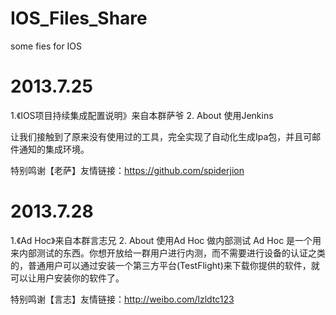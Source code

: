 IOS_Files_Share
===============

some fies for IOS

2013.7.25
===============
1.《IOS项目持续集成配置说明》来自本群萨爷
2. About 使用Jenkins

让我们接触到了原来没有使用过的工具，完全实现了自动化生成Ipa包，并且可邮件通知的集成环境。

特别鸣谢【老萨】友情链接：https://github.com/spiderjion

2013.7.28
===============
1.《Ad Hoc》来自本群言志兄
2. About 使用Ad Hoc 做内部测试
Ad Hoc 是一个用来内部测试的东西。你想开放给一群用户进行内测，而不需要进行设备的认证之类的，普通用户可以通过安装一个第三方平台(TestFlight)来下载你提供的软件，就可以让用户安装你的软件了。

特别鸣谢【言志】友情链接：http://weibo.com/lzldtc123
